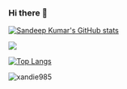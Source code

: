 ### Hi there 👋

[![Sandeep Kumar's GitHub stats](https://github-readme-stats.vercel.app/api?username=xandie985&show_icons=true&theme=cobalt)](https://github.com/xandie/github-readme-stats)

<img  src="https://github-readme-streak-stats.herokuapp.com/?user=xandie985&theme=cobalt&show_icons=true"/>

[![Top Langs](https://github-readme-stats.vercel.app/api/top-langs/?username=xandie985&layout=compact&theme=cobalt&count_private=true&langs_count=10)](https://github.com/xandie985)

<p align="left"> <img src="https://komarev.com/ghpvc/?username=xandie985&label=Profile%20views&color=ce9927&style=flat" alt="xandie985" /> </p>


<!--
**xandie985/xandie985** is a ✨ _special_ ✨ repository because its `README.md` (this file) appears on your GitHub profile.

Here are some ideas to get you started:

- 🔭 I’m currently working on ...
- 🌱 I’m currently learning ...
- 👯 I’m looking to collaborate on ...
- 🤔 I’m looking for help with ...
- 💬 Ask me about ...
- 📫 How to reach me: ...
- 😄 Pronouns: ...
- ⚡ Fun fact: ...
-->
